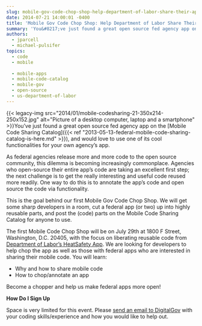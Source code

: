 ```yaml
---
slug: mobile-gov-code-chop-shop-help-department-of-labor-share-their-app-functionality-gov-wide
date: 2014-07-21 14:00:01 -0400
title: 'Mobile Gov Code Chop Shop: Help Department of Labor Share Their App Functionality Gov-wide'
summary: 'You&#8217;ve just found a great open source fed agency app on the Mobile Code Sharing Catalog, and would love to use one of its cool functionalities for your own agency&#8217;s app. As federal agencies release more and more code to the open source'
authors:
  - jparcell
  - michael-pulsifer
topics:
  - code
  - mobile
  
  - mobile-apps
  - mobile-code-catalog
  - mobile-gov
  - open-source
  - us-department-of-labor
---
```


{{< legacy-img src="2014/01/mobile-codesharing-21-350x214-250x152.jpg" alt="Picture of a desktop computer, laptop and a smartphone" >}}You&#8217;ve just found a great open source fed agency app on the [Mobile Code Sharing Catalog]({{< ref "2013-05-13-federal-mobile-code-sharing-catalog-is-here.md" >}}), and would love to use one of its cool functionalities for your own agency&#8217;s app.

As federal agencies release more and more code to the open source community, this dilemma is becoming increasingly commonplace. Agencies who open-source their entire app’s code are taking an excellent first step; the next challenge is to get the really interesting and useful code reused more readily. One way to do this is to annotate the app’s code and open source the code via functionality.

This is the goal behind our first Mobile Gov Code Chop Shop. We will get some sharp developers in a room, cut a federal app (or two) up into highly reusable parts, and post the (code) parts on the Mobile Code Sharing Catalog for anyone to use.

The first Mobile Code Chop Shop will be on July 29th at 1800 F Street, Washington, D.C. 20405, with the focus on liberating reusable code from [Department of Labor&#8217;s HeatSafety App](https://www.osha.gov/SLTC/heatillness/heat_index/heat_app.html). We are looking for developers to help chop the app as well as those with federal apps who are interested in sharing their mobile code. You will learn:

  * Why and how to share mobile code
  * How to chop/annotate an app

Become a chopper and help us make federal apps more open!

**How Do I Sign Up**

Space is very limited for this event. Please [send an email to DigitalGov](mailto:DigitalGov@gsa.gov) with your coding skills/experience and how you would like to help out.